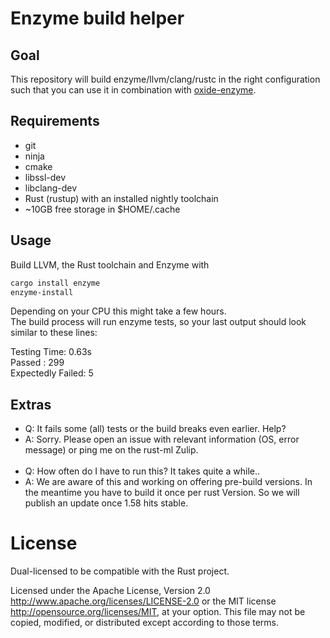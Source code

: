 # Enzyme build helper

## Goal

This repository will build enzyme/llvm/clang/rustc in the right configuration such that you can use it in combination with [oxide-enzyme](https://github.com/rust-ml/oxide-enzyme).

## Requirements

 - git  
 - ninja  
 - cmake  
 - libssl-dev
 - libclang-dev
 - Rust (rustup) with an installed nightly toolchain   
 - ~10GB free storage in $HOME/.cache

## Usage

Build LLVM, the Rust toolchain and Enzyme with

```bash
cargo install enzyme
enzyme-install
```

Depending on your CPU this might take a few hours.  
The build process will run enzyme tests, so your last output should look similar to these lines:

Testing Time: 0.63s  
  Passed           : 299  
  Expectedly Failed:   5  

## Extras
- Q: It fails some (all) tests or the build breaks even earlier. Help?
- A: Sorry. Please open an issue with relevant information (OS, error message) or ping me on the rust-ml Zulip.  
&nbsp;
- Q: How often do I have to run this? It takes quite a while..
- A: We are aware of this and working on offering pre-build versions. In the meantime you have to build it once per rust Version. So we will publish an update once 1.58 hits stable.

License
=======

Dual-licensed to be compatible with the Rust project.

Licensed under the Apache License, Version 2.0
http://www.apache.org/licenses/LICENSE-2.0 or the MIT license
http://opensource.org/licenses/MIT, at your
option. This file may not be copied, modified, or distributed
except according to those terms.
